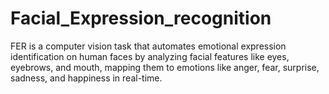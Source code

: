 # Facial_Expression_recognition
FER is a computer vision task that automates emotional expression identification on human faces by analyzing facial features like eyes, eyebrows, and mouth, mapping them to emotions like anger, fear, surprise, sadness, and happiness in real-time.
